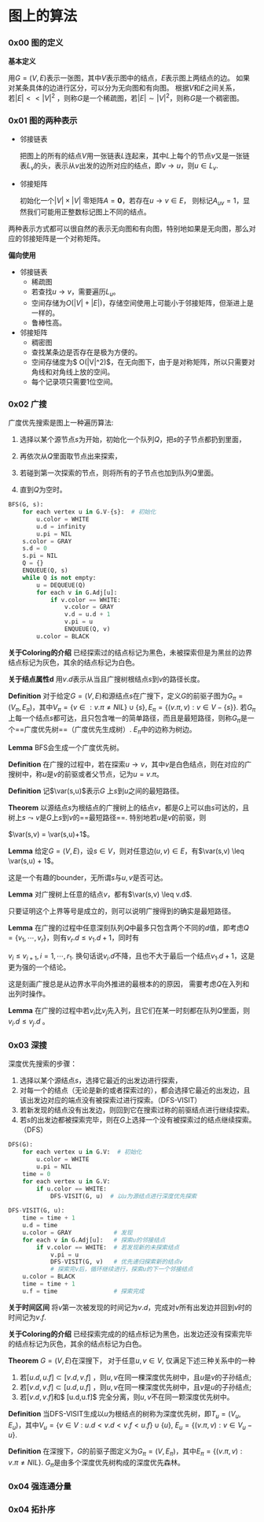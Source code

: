# 图上的算法



### 0x00 图的定义



**基本定义**

用$G=(V,E)$表示一张图，其中$V$表示图中的结点，$E$表示图上两结点的边。 如果对某条具体的边进行区分，可以分为无向图和有向图。 根据$V$和$E$之间关系，若$|E| << |V|^2$ ，则称$G$是一个稀疏图，若$|E| \sim |V|^2$，则称$G$是一个稠密图。



### 0x01 图的两种表示



- 邻接链表

  把图上的所有的结点$V$用一张链表$L$连起来，其中$L$上每个的节点$v$又是一张链表$L_v$的头，表示从$v$出发的边所对应的结点，即$v \to u$，则$u \in L_v$.

- 邻接矩阵

  初始化一个$|V| \times |V|$ 零矩阵$A=\mathbf{0}$，若存在$u \to v \in E$， 则标记$A_{uv} = 1$，显然我们可能用正整数标记图上不同的结点。

两种表示方式都可以很自然的表示无向图和有向图，特别地如果是无向图，那么对应的邻接矩阵是一个对称矩阵。 



**偏向使用**

- 邻接链表
  - 稀疏图
  - 若查找$u \to v$，需要遍历$L_u$。
  - 空间存储为$O(|V|+|E|)$，存储空间使用上可能小于邻接矩阵，但渐进上是一样的。
  - 鲁棒性高。
- 邻接矩阵
  - 稠密图
  - 查找某条边是否存在是极为方便的。
  - 空间存储度为$ O(|V|^2)$，在无向图下，由于是对称矩阵，所以只需要对角线和对角线上放的空间。
  - 每个记录项只需要1位空间。



### 0x02 广搜

广度优先搜索是图上一种遍历算法:

1. 选择以某个源节点$s$为开始，初始化一个队列$Q$，把$s$的子节点都扔到里面，

2. 再依次从$Q$里面取节点出来探索，

3. 若碰到第一次探索的节点，则将所有的子节点也加到队列$Q$里面。

4. 直到$Q$为空时。

   

```python
BFS(G, s):
    for each vertex u in G.V-{s}:  # 初始化
        u.color = WHITE
        u.d = infinity
        u.pi = NIL
    s.color = GRAY
    s.d = 0
    s.pi = NIL
    Q = {}
    ENQUEUE(Q, s)
    while Q is not empty:
        u = DEQUEUE(Q)
        for each v in G.Adj[u]:
            if v.color == WHITE:
                v.color = GRAY
                v.d = u.d + 1
                v.pi = u
                ENQUEUE(Q, v)
        u.color = BLACK
```





**关于Coloring的介绍** 已经探索过的结点标记为黑色，未被探索但是为黑丝的边界结点标记为灰色，其余的结点标记为白色。

**关于结点属性d**  用$v.d$表示从当且广搜树根结点$s$到$v$的路径长度。



**Definition** 对于给定$G=(V,E)$和源结点$s$在广搜下，定义$G$的前驱子图为$G_\pi = (V_\pi,E_\pi)$，其中$V_\pi = \{v \in : v.\pi \neq NIL\} \cup \{s\},E_\pi = \{(v.\pi, v): v \in V-\{s\}\}$.  若$G_\pi$上每一个结点$s$都可达，且只包含唯一的简单路径，而且是最短路径，则称$G_\pi$是一个==广度优先树==（广度优先生成树）.  $E_\pi$中的边称为树边。

**Lemma**  BFS会生成一个广度优先树。

**Definition** 在广搜的过程中，若在探索$u \to v$，其中$v$是白色结点，则在对应的广搜树中，称$u$是$v$的前驱或者父节点，记为$u = v.\pi$。 

**Definition** 记$\var(s,u)$表示$G$ 上$s$到$u$之间的最短路径。

**Theorem** 以源结点$s$为根结点的广搜树上的结点$v$，都是$G$上可以由$s$可达的，且树上$s \leadsto v$是$G$上$s$到$v$的==最短路径==. 特别地若$u$是$v$的前驱，则

$\var(s,v) = \var(s,u)+1$。

**Lemma** 给定$G=(V,E)$，设$s \in V$，则对任意边$(u,v) \in E$，有$\var(s,v) \leq \var(s,u) + 1$。 

这是一个有趣的bounder，无所谓$s$与$u,v$是否可达。

**Lemma** 对广搜树上任意的结点$v$，都有$\var(s,v) \leq v.d$.   

只要证明这个上界等号是成立的，则可以说明广搜得到的确实是最短路径。 

**Lemma** 在广搜的过程中任意深刻队列$Q$中最多只包含两个不同的$d$值，即考虑$Q=\{v_1,\cdots,v_r\}$，则有$v_r.d \leq v_1.d+1$，同时有

$v_i \leq v_{i+1}, i = 1,\cdots,r_1$.   换句话说$v_i.d$不降，且也不大于最后一个结点$v_1.d+1$，这是更为强的一个结论。

这是刻画广搜总是从边界水平向外推进的最根本的的原因， 需要考虑$Q$在入列和出列时操作。 

**Lemma** 在广搜的过程中若$v_i$比$v_j$先入列，且它们在某一时刻都在队列$Q$里面，则$v_i.d \leq v_j.d$ 。







### 0x03 深搜

深度优先搜索的步骤：

1. 选择以某个源结点$s$，选择它最近的出发边进行探索，
2. 对每一个的结点（无论是新的或者探索过的），都会选择它最近的出发边，且该出发边对应的端点没有被探索过进行探索。（DFS-VISIT）
3. 若新发现的结点没有出发边，则回到它在搜索过称的前驱结点进行继续探索。
4. 若$s$的出发边都被探索完毕，则在$G$上选择一个没有被探索过的结点继续探索。 （DFS）



````python
DFS(G):
    for each vertex u in G.V:  # 初始化
        u.color = WHITE
        u.pi = NIL
    time = 0
    for each vertex u in G.V:
        if u.color == WHITE:
            DFS-VISIT(G, u)  # 以u为源结点进行深度优先探索
            
DFS-VISIT(G, u):
    time = time + 1
    u.d = time
    u.color = GRAY            # 发现
    for each v in G.Adj[u]:   # 探索u的邻接结点
        if v.color == WHITE:  # 若发现新的未探索结点
            v.pi = u
            DFS-VISIT(G, v)   # 优先递归探索新的结点v
            # 探索完v后，循环继续进行，探索u的下一个邻接结点
    u.color = BLACK
    time = time + 1
    u.f = time                # 探索完成            
````



**关于时间区间** 将$v$第一次被发现的时间记为$v.d$，完成对$v$所有出发边并回到$v$时的时间记为$v.f$. 

**关于Coloring的介绍** 已经探索完成的的结点标记为黑色，出发边还没有探索完毕的结点标记为灰色，其余的结点标记为白色。



**Theorem** $G=(V,E)$在深搜下， 对于任意$u,v \in V$, 仅满足下述三种关系中的一种

1. 若$[u.d,u.f] \subset [v.d,v.f]$ ，则$u,v$在同一棵深度优先树中，且$u$是$v$的子孙结点;
2. 若$[v.d,v.f] \subset [u.d,u.f]$ ，则$u,v$在同一棵深度优先树中，且$v$是$u$的子孙结点;
3.  若$[v.d,v.f]$和$ [u.d,u.f]$ 完全分离，则$u,v$不在同一颗深度优先树中。



**Definition** 当DFS-VISIT生成以$u$为根结点的树称为深度优先树，即$T_u = (V_u, E_u)$，其中$V_u = \{v \in V: u.d < v.d < v.f < u.f \} \cup \{u\}, ~ E_u = \{(v.\pi,v): v \in {V_u}-{u}\}$.   

**Definition** 在深搜下，$G$的前驱子图定义为$G_\pi = (V,E_\pi)$，其中$E_\pi = \{(v.\pi,v): v.\pi \neq NIL\}$.   $G_\pi$是由多个深度优先树构成的深度优先森林。







### 0x04 强连通分量



### 0x04 拓扑序









